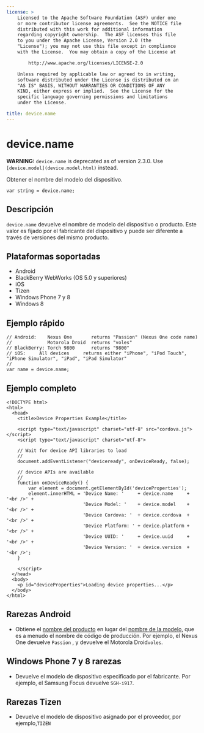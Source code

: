 ```yaml
---
license: >
    Licensed to the Apache Software Foundation (ASF) under one
    or more contributor license agreements.  See the NOTICE file
    distributed with this work for additional information
    regarding copyright ownership.  The ASF licenses this file
    to you under the Apache License, Version 2.0 (the
    "License"); you may not use this file except in compliance
    with the License.  You may obtain a copy of the License at

        http://www.apache.org/licenses/LICENSE-2.0

    Unless required by applicable law or agreed to in writing,
    software distributed under the License is distributed on an
    "AS IS" BASIS, WITHOUT WARRANTIES OR CONDITIONS OF ANY
    KIND, either express or implied.  See the License for the
    specific language governing permissions and limitations
    under the License.

title: device.name
---
```


# device.name

**WARNING:** `device.name` is deprecated as of version 2.3.0. Use `[device.model](device.model.html)` instead.

Obtener el nombre del modelo del dispositivo.

    var string = device.name;
    

## Descripción

`device.name` devuelve el nombre de modelo del dispositivo o producto. Este valor es fijado por el fabricante del dispositivo y puede ser diferente a través de versiones del mismo producto.

## Plataformas soportadas

*   Android
*   BlackBerry WebWorks (OS 5.0 y superiores)
*   iOS
*   Tizen
*   Windows Phone 7 y 8
*   Windows 8

## Ejemplo rápido

    // Android:    Nexus One       returns "Passion" (Nexus One code name)
    //             Motorola Droid  returns "voles"
    // BlackBerry: Torch 9800      returns "9800"
    // iOS:     All devices     returns either "iPhone", "iPod Touch", "iPhone Simulator", "iPad", "iPad Simulator"
    //
    var name = device.name;
    

## Ejemplo completo

    <!DOCTYPE html>
    <html>
      <head>
        <title>Device Properties Example</title>
    
        <script type="text/javascript" charset="utf-8" src="cordova.js"></script>
        <script type="text/javascript" charset="utf-8">
    
        // Wait for device API libraries to load
        //
        document.addEventListener("deviceready", onDeviceReady, false);
    
        // device APIs are available
        //
        function onDeviceReady() {
            var element = document.getElementById('deviceProperties');
            element.innerHTML = 'Device Name: '     + device.name     + '<br />' +
                                'Device Model: '    + device.model    + '<br />' +
                                'Device Cordova: '  + device.cordova  + '<br />' +
                                'Device Platform: ' + device.platform + '<br />' +
                                'Device UUID: '     + device.uuid     + '<br />' +
                                'Device Version: '  + device.version  + '<br />';
        }
    
        </script>
      </head>
      <body>
        <p id="deviceProperties">Loading device properties...</p>
      </body>
    </html>
    

## Rarezas Android

*   Obtiene el [nombre del producto][1] en lugar del [nombre de la modelo][2], que es a menudo el nombre de código de producción. Por ejemplo, el Nexus One devuelve `Passion` , y devuelve el Motorola Droid`voles`.

 [1]: http://developer.android.com/reference/android/os/Build.html#PRODUCT
 [2]: http://developer.android.com/reference/android/os/Build.html#MODEL

## Windows Phone 7 y 8 rarezas

*   Devuelve el modelo de dispositivo especificado por el fabricante. Por ejemplo, el Samsung Focus devuelve `SGH-i917`.

## Rarezas Tizen

*   Devuelve el modelo de dispositivo asignado por el proveedor, por ejemplo,`TIZEN`